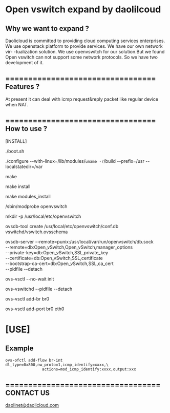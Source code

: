 Open vswitch expand by daolilcoud
=================================
Why we want to expand ?
---------------------------------
Daolicloud is committed to providing cloud computing services enterprises.
We use openstack platform to provide services. We have our own network vir-
-tualization solution. We use openvswitch for our solution.But we found 
Open vswitch can not support some network protocols. So we have two development
of it.

=================================
Features ?
---------------------------------
At present it can deal with icmp request&reply packet like regular device when NAT.

=================================
How to use ?
---------------------------------
[INSTALL]

./boot.sh

./configure --with-linux=/lib/modules/`uname -r`/build --prefix=/usr --localstatedir=/var

make

make install

make modules_install

/sbin/modprobe openvswitch

mkdir -p /usr/local/etc/openvswitch

ovsdb-tool create /usr/local/etc/openvswitch/conf.db vswitchd/vswitch.ovsschema

ovsdb-server --remote=punix:/usr/local/var/run/openvswitch/db.sock \
                     --remote=db:Open_vSwitch,Open_vSwitch,manager_options \
                     --private-key=db:Open_vSwitch,SSL,private_key \
                     --certificate=db:Open_vSwitch,SSL,certificate \
                     --bootstrap-ca-cert=db:Open_vSwitch,SSL,ca_cert \
                     --pidfile --detach

ovs-vsctl --no-wait init

ovs-vswitchd --pidfile --detach

ovs-vsctl add-br br0

ovs-vsctl add-port br0 eth0

[USE]
==================================
Example
----------------------------------
	ovs-ofctl add-flow br-int dl_type=0x800,nw_proto=1,icmp_identify=xxxx,\
					actions=mod_icmp_identify:xxxx,output:xxx

==================================
CONTACT US
----------------------------------
daolinet@daolicloud.com
